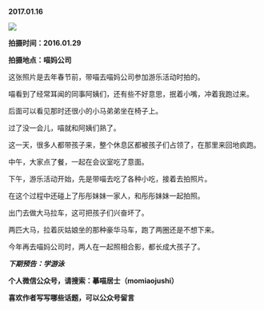 
          
**2017.01.16**

![](http://upload-images.jianshu.io/upload_images/51001-1d086e60353dab93.jpg)


**拍摄时间：2016.01.29**

**拍摄地点：喵妈公司**

这张照片是去年春节前，带喵去喵妈公司参加游乐活动时拍的。

喵看到了经常耳闻的同事阿姨们，还有些不好意思，抿着小嘴，冲着我跑过来。

后面可以看见那时还很小的小马弟弟坐在椅子上。

过了没一会儿，喵就和阿姨们熟了。

这一天，很多人都带孩子来，整个休息区都被孩子们占领了，在那里来回地疯跑。

中午，大家点了餐，一起在会议室吃了意面。

下午，游乐活动开始，先是带喵去吃了各种小吃，接着去拍照片。

在这个过程中还碰上了彤彤妹妹一家人，和彤彤妹妹一起拍照。

出门去做大马拉车，这可把孩子们兴奋坏了。

两匹大马，拉着灰姑娘坐的那种豪华马车，跑了两圈还是不想下来。

今年再去喵妈公司时，两人在一起照相合影，都长成大孩子了。


***下期预告：学游泳***


**个人微信公众号，请搜索：摹喵居士（momiaojushi）**

**喜欢作者写写哪些话题，可以公众号留言**

        